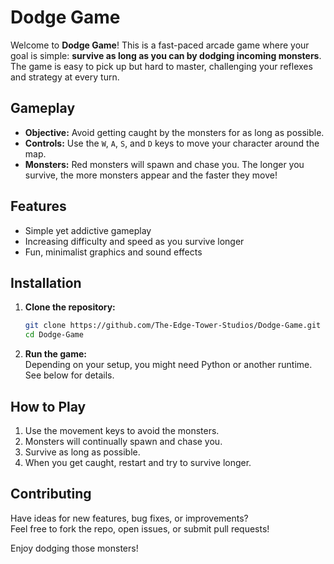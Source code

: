 # Dodge Game

Welcome to **Dodge Game**! This is a fast-paced arcade game where your goal is simple: **survive as long as you can by dodging incoming monsters**. The game is easy to pick up but hard to master, challenging your reflexes and strategy at every turn.

## Gameplay

- **Objective:** Avoid getting caught by the monsters for as long as possible.
- **Controls:** Use the `W`, `A`, `S`, and `D` keys to move your character around the map.
- **Monsters:** Red monsters will spawn and chase you. The longer you survive, the more monsters appear and the faster they move!
  
## Features

- Simple yet addictive gameplay
- Increasing difficulty and speed as you survive longer
- Fun, minimalist graphics and sound effects

## Installation

1. **Clone the repository:**
   ```bash
   git clone https://github.com/The-Edge-Tower-Studios/Dodge-Game.git
   cd Dodge-Game
   ```
2. **Run the game:**  
   Depending on your setup, you might need Python or another runtime. See below for details.


## How to Play

1. Use the movement keys to avoid the monsters.
2. Monsters will continually spawn and chase you.
3. Survive as long as possible.
4. When you get caught, restart and try to survive longer.

## Contributing

Have ideas for new features, bug fixes, or improvements?  
Feel free to fork the repo, open issues, or submit pull requests!


Enjoy dodging those monsters!
